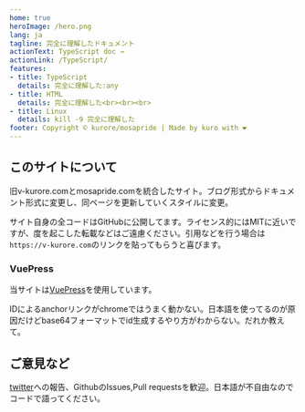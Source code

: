 ```yaml
---
home: true
heroImage: /hero.png
lang: ja
tagline: 完全に理解したドキュメント
actionText: TypeScript doc →
actionLink: /TypeScript/
features:
- title: TypeScript
  details: 完全に理解した:any
- title: HTML
  details: 完全に理解した<br><br><br>
- title: Linux
  details: kill -9 完全に理解した
footer: Copyright © kurore/mosapride | Made by kuro with ❤️
---
```


## このサイトについて

旧v-kurore.comとmosapride.comを統合したサイト。ブログ形式からドキュメント形式に変更し、同ページを更新していくスタイルに変更。

サイト自身の全コードはGitHubに公開してます。ライセンス的にはMITに近いですが、度を起こした転載などはご遠慮ください。引用などを行う場合は`https://v-kurore.com`のリンクを貼ってもらうと喜びます。

### VuePress

当サイトは[VuePress](https://vuepress.vuejs.org/)を使用しています。

IDによるanchorリンクがchromeではうまく動かない。日本語を使ってるのが原因だけどbase64フォーマットでid生成するやり方がわからない。だれか教えて。

## ご意見など

[twitter](https://twitter.com/v_kurore)への報告、GithubのIssues,Pull requestsを歓迎。日本語が不自由なのでコードで語ってください。
